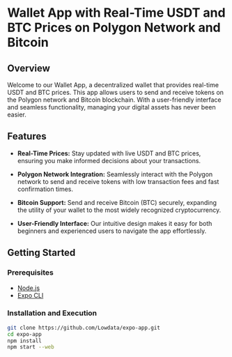 # Wallet App with Real-Time USDT and BTC Prices on Polygon Network and Bitcoin

## Overview

Welcome to our Wallet App, a decentralized wallet that provides real-time USDT and BTC prices. This app allows users to send and receive tokens on the Polygon network and Bitcoin blockchain. With a user-friendly interface and seamless functionality, managing your digital assets has never been easier.

## Features

- **Real-Time Prices:** Stay updated with live USDT and BTC prices, ensuring you make informed decisions about your transactions.
  
- **Polygon Network Integration:** Seamlessly interact with the Polygon network to send and receive tokens with low transaction fees and fast confirmation times.

- **Bitcoin Support:** Send and receive Bitcoin (BTC) securely, expanding the utility of your wallet to the most widely recognized cryptocurrency.

- **User-Friendly Interface:** Our intuitive design makes it easy for both beginners and experienced users to navigate the app effortlessly.

## Getting Started

### Prerequisites

- [Node.js](https://nodejs.org/)
- [Expo CLI](https://docs.expo.dev/get-started/installation/)

### Installation and Execution
   ```bash
   git clone https://github.com/Lowdata/expo-app.git
   cd expo-app
   npm install
   npm start --web
